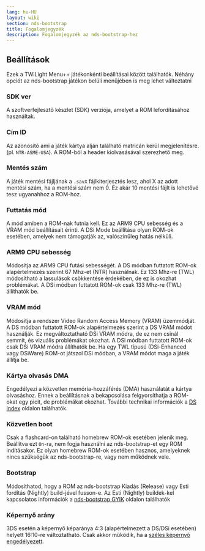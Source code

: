 ```yaml
---
lang: hu-HU
layout: wiki
section: nds-bootstrap
title: Fogalomjegyzék
description: Fogalomjegyzék az nds-bootstrap-hez
---
```


## Beállítások
Ezek a TWiLight Menu++ játékonkénti beállításai között találhatók. Néhány opciót az nds-bootstrap játékon belüli menüjében is meg lehet változtatni

### SDK ver
A szoftverfejlesztő készlet (SDK) verziója, amelyet a ROM lefordításához használtak.

### Cím ID
Az azonosító ami a játék kártya alján található matricán kerül megjelenítésre. (pl. `NTR-ASME-USA`). A ROM-ból a header kiolvasásával szerezhető meg.

### Mentés szám
A játék mentési fájljának a `.savX` fájlkiterjesztés lesz, ahol X az adott mentési szám, ha a mentési szám nem 0. Ez akár 10 mentési fájlt is lehetővé tesz ugyanahhoz a ROM-hoz.

### Futtatás mód
A mód amiben a ROM-nak futnia kell. Ez az ARM9 CPU sebesség és a VRAM mód beállításait érinti. A DSi Mode beállítása olyan ROM-ok esetében, amelyek nem támogatják az, valószínűleg hatás nélküli.

### ARM9 CPU sebesség
Módosítja az ARM9 CPU futási sebességét. A DS módban futtatott ROM-ok alapértelmezés szerint 67 Mhz-et (NTR) használnak. Ez 133 Mhz-re (TWL) módosítható a lassulások csökkentése érdekében, de ez is okozhat problémákat. A DSi módban futtatott ROM-ok csak 133 Mhz-re (TWL) állíthatók be.

### VRAM mód
Módosítja a rendszer Video Random Access Memory (VRAM) üzemmódját. A DS módban futtatott ROM-ok alapértelmezés szerint a DS VRAM módot használják. Ez megváltoztatható DSi VRAM módra, de ez nem csinál semmit, és vizuális problémákat okozhat. A DSi módban futtatott ROM-ok csak DSi VRAM módra állíthatók be. Ha egy TWL típusú (DSi-Enhanced vagy DSiWare) ROM-ot játszol DSi módban, a VRAM módot maga a játék állítja be.

### Kártya olvasás DMA
Engedélyezi a közvetlen memória-hozzáférés (DMA) használatát a kártya olvasáshoz. Ennek a beállításnak a bekapcsolása felgyorsíthatja a ROM-okat egy picit, de problémákat okozhat. További technikai információk a [DS Index](https://wiki.ds-homebrew.com/ds-index/retail-roms#card-read-dma) oldalon találhatók.

### Közvetlen boot
Csak a flashcard-on található homebrew ROM-ok esetében jelenik meg. Beállítva ezt `On`-ra, nem fogja használni az nds-bootstrap-et egy ROM indításakor. Ez olyan homebrew ROM-ok esetében hasznos, amelyeknek nincs szükségük az nds-bootstrap-re, vagy nem működnek vele.

### Bootstrap
Módosíthatod, hogy a ROM az nds-bootstrap Kiadás (Release) vagy Esti fordítás (Nightly) build-jével fusson-e. Az Esti (Nightly) buildek-kel kapcsolatos információk a [nds-bootstrap GYIK](https://wiki.ds-homebrew.com/nds-bootstrap/faq?faq=what-is-a-nightly-and-where-do-i-get-it) oldalon találhatók

### Képernyő arány
3DS esetén a képernyő képaránya 4:3 (alapértelmezett a DS/DSi esetében) helyett 16:10-re változtatható. Csak akkor működik, ha a [széles képernyő engedélyezett](https://wiki.ds-homebrew.com/twilightmenu/playing-in-widescreen).
